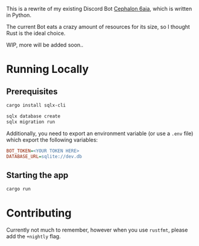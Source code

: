 This is a rewrite of my existing Discord Bot [Cephalon 6aia](https://github.com/Mettwasser/6aia), which is written in Python.

The current Bot eats a crazy amount of resources for its size, so I thought Rust is the ideal choice.

WIP, more will be added soon..

# Running Locally
## Prerequisites
```sh
cargo install sqlx-cli

sqlx database create
sqlx migration run
```

Additionally, you need to export an environment variable (or use a `.env` file)
which export the following variables:

```ini
BOT_TOKEN=<YOUR TOKEN HERE>
DATABASE_URL=sqlite://dev.db
```

## Starting the app
```sh
cargo run
```

# Contributing
Currently not much to remember, however when you use `rustfmt`, please add the `+nightly` flag.